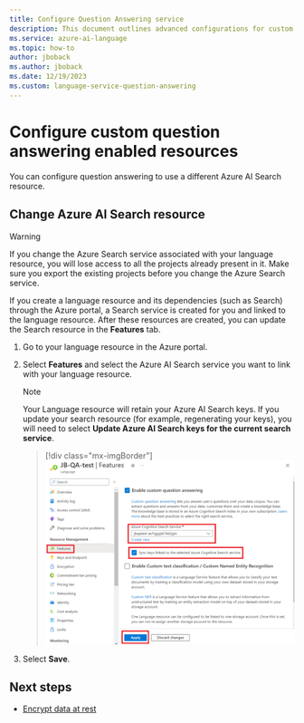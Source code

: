 ```yaml
---
title: Configure Question Answering service
description: This document outlines advanced configurations for custom question answering enabled resources.
ms.service: azure-ai-language
ms.topic: how-to
author: jboback
ms.author: jboback
ms.date: 12/19/2023
ms.custom: language-service-question-answering
---
```


# Configure custom question answering enabled resources

You can configure question answering to use a different Azure AI Search resource.

## Change Azure AI Search resource

> [!WARNING]
> If you change the Azure Search service associated with your language resource, you will lose access to all the projects already present in it. Make sure you export the existing projects before you change the Azure Search service.

If you create a language resource and its dependencies (such as Search) through the Azure portal, a Search service is created for you and linked to the language resource. After these resources are created, you can update the Search resource in the **Features** tab.

1.  Go to your language resource in the Azure portal.

2.  Select **Features** and select the Azure AI Search service you want to link with your language resource.
    
    > [!NOTE]
    > Your Language resource will retain your Azure AI Search keys. If you update your search resource (for example, regenerating your keys), you will need to select **Update Azure AI Search keys for the current search service**.
    
    > [!div class="mx-imgBorder"]
    > ![Add QnA to TA](../media/configure-resources/update-custom-feature.png)
    
3.  Select **Save**.

## Next steps

* [Encrypt data at rest](./encrypt-data-at-rest.md)
